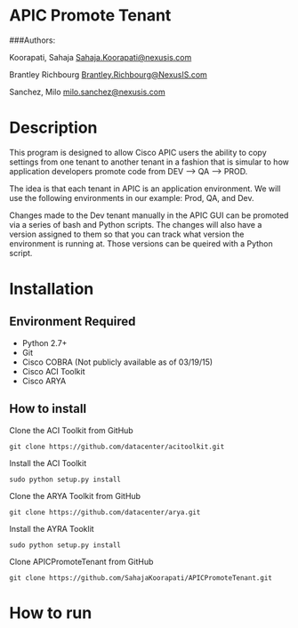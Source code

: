 # APIC Promote Tenant

###Authors:

Koorapati, Sahaja <Sahaja.Koorapati@nexusis.com>

Brantley Richbourg <Brantley.Richbourg@NexusIS.com>

Sanchez, Milo <milo.sanchez@nexusis.com>

# Description

This program is designed to allow Cisco APIC users the ability to copy settings from one tenant to another tenant in a fashion that is simular to how application developers promote code from DEV --> QA --> PROD.

The idea is that each tenant in APIC is an application environment.  We will use the following environments in our example: Prod, QA, and Dev.

Changes made to the Dev tenant manually in the APIC GUI can be promoted via a series of bash and Python scripts.  The changes will also have a version assigned to them so that you can track what version the environment is running at.  Those versions can be queired with a Python script.


# Installation

## Environment Required

* Python 2.7+
* Git
* Cisco COBRA (Not publicly available as of 03/19/15)
* Cisco ACI Toolkit
* Cisco ARYA

## How to install

Clone the ACI Toolkit from GitHub

	git clone https://github.com/datacenter/acitoolkit.git

Install the ACI Toolkit

	sudo python setup.py install

Clone the ARYA Toolkit from GitHub

	git clone https://github.com/datacenter/arya.git

Install the AYRA Tooklit

	sudo python setup.py install

Clone APICPromoteTenant from GitHub

	git clone https://github.com/SahajaKoorapati/APICPromoteTenant.git

# How to run


